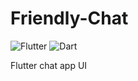 # Friendly-Chat
![Flutter](https://img.shields.io/badge/Flutter-%2302569B.svg?style=Plastic&logo=Flutter&logoColor=blue&color=white)
![Dart](https://img.shields.io/badge/Dart-%2302569B.svg?style=Plastic&logo=Dart&logoColor=white&color=blue)

Flutter chat app UI
